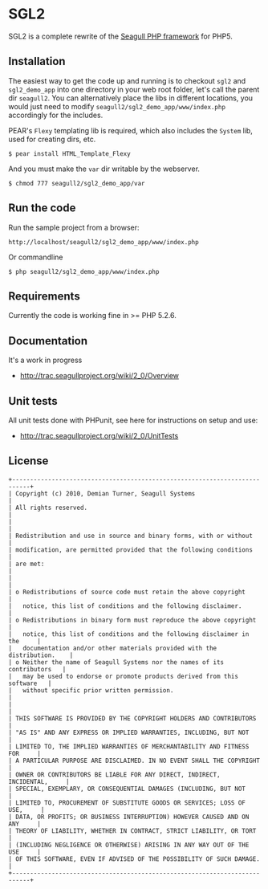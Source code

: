 # SGL2
SGL2 is a complete rewrite of the [Seagull PHP framework](http://seagullproject.org/) for PHP5.


## Installation
The easiest way to get the code up and running is to checkout `sgl2` and `sgl2_demo_app` into one directory in your web root folder, let's call the parent dir `seagull2`.  You can alternatively place the libs in different locations, you would just need to modify `seagull2/sgl2_demo_app/www/index.php` accordingly for the includes.

PEAR's `Flexy` templating lib is required, which also includes the `System` lib, used for creating dirs, etc.

	$ pear install HTML_Template_Flexy
	
And you must make the `var` dir writable by the webserver.

	$ chmod 777 seagull2/sgl2_demo_app/var

## Run the code
Run the sample project from a browser:

	http://localhost/seagull2/sgl2_demo_app/www/index.php

Or commandline

	$ php seagull2/sgl2_demo_app/www/index.php

## Requirements
Currently the code is working fine in >= PHP 5.2.6.

## Documentation
It's a work in progress

* http://trac.seagullproject.org/wiki/2_0/Overview

## Unit tests
All unit tests done with PHPunit, see here for instructions on setup and use:

* http://trac.seagullproject.org/wiki/2_0/UnitTests


## License

	+---------------------------------------------------------------------------+
	| Copyright (c) 2010, Demian Turner, Seagull Systems                        |
	| All rights reserved.                                                      |
	|                                                                           |
	| Redistribution and use in source and binary forms, with or without        |
	| modification, are permitted provided that the following conditions        |
	| are met:                                                                  |
	|                                                                           |
	| o Redistributions of source code must retain the above copyright          |
	|   notice, this list of conditions and the following disclaimer.           |
	| o Redistributions in binary form must reproduce the above copyright       |
	|   notice, this list of conditions and the following disclaimer in the     |
	|   documentation and/or other materials provided with the distribution.    |
	| o Neither the name of Seagull Systems nor the names of its contributors   |
	|   may be used to endorse or promote products derived from this software   |
	|   without specific prior written permission.                              |
	|                                                                           |
	| THIS SOFTWARE IS PROVIDED BY THE COPYRIGHT HOLDERS AND CONTRIBUTORS       |
	| "AS IS" AND ANY EXPRESS OR IMPLIED WARRANTIES, INCLUDING, BUT NOT         |
	| LIMITED TO, THE IMPLIED WARRANTIES OF MERCHANTABILITY AND FITNESS FOR     |
	| A PARTICULAR PURPOSE ARE DISCLAIMED. IN NO EVENT SHALL THE COPYRIGHT      |
	| OWNER OR CONTRIBUTORS BE LIABLE FOR ANY DIRECT, INDIRECT, INCIDENTAL,     |
	| SPECIAL, EXEMPLARY, OR CONSEQUENTIAL DAMAGES (INCLUDING, BUT NOT          |
	| LIMITED TO, PROCUREMENT OF SUBSTITUTE GOODS OR SERVICES; LOSS OF USE,     |
	| DATA, OR PROFITS; OR BUSINESS INTERRUPTION) HOWEVER CAUSED AND ON ANY     |
	| THEORY OF LIABILITY, WHETHER IN CONTRACT, STRICT LIABILITY, OR TORT       |
	| (INCLUDING NEGLIGENCE OR OTHERWISE) ARISING IN ANY WAY OUT OF THE USE     |
	| OF THIS SOFTWARE, EVEN IF ADVISED OF THE POSSIBILITY OF SUCH DAMAGE.      |
	+---------------------------------------------------------------------------+
